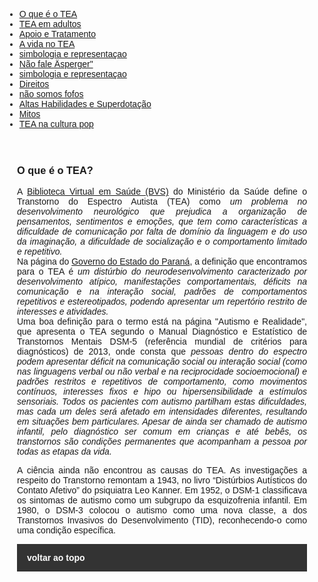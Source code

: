 
<html lang="pt-BR">
<head>
    <meta charset="UTF-8">
    <meta name="viewport" content="width=device-width, initial-scale=1.0">
    <title>Menu de Navegação</title>
    <style>
        body {
            font-family: Arial, sans-serif;
        }
        .menu {
            background-color: #333;
            overflow: hidden;
        }
        .menu a {
            float: left;
            display: block;
            color: white;
            text-align: center;
            padding: 14px 16px;
            text-decoration: none;
        }
        .menu a:hover {
            background-color: #ddd;
            color: black;
        }
        .content {
            padding: 20px;
        }
        p {
            text-align: justify;
        }
        .centered-img {
            display: block;
            margin-left: auto;
            margin-right: auto;
            height: 200px;
            width: auto;
        }
    </style>
</head>
<body>
<div class="navbar">
  <div class="navbar-inner">
      <ul class="nav">
          <li><a href= "/pages/autismo/autismo.html">O que é o TEA</a></li>
          <li><a href= "/pages/autismo/teadultos.html">TEA em adultos</a></li>
          <li><a href= "/pages/autismo/apoioetratamento.html">Apoio e Tratamento</a></li>
            <li><a href= "/pages/autismo/vidanotea.html">A vida no TEA</a></li>
            <li><a href= "/pages/autismo/identificadao.html">simbologia e representaçao</a></li>
            <li><a href= "/pages/autismo/Asperger.html">Não fale Äsperger"</a></li>
            <li><a href= "/pages/autismo/identificadao.html">simbologia e representaçao</a></li>
            <li><a href= "/pages/autismo/direitos.html">Direitos</a></li>
            <li><a href= "/pages/autismo/fofos.html">não somos fofos</a></li>
            <li><a href= "/pages/autismo/habilidades.html">Altas Habilidades e Superdotação</a></li>
            <li><a href= "/pages/autismo/mitos.html">Mitos</a></li>
              <li><a href= "/pages/autismo/namidia.html">TEA na cultura pop</a></li>
      </ul>
  </div>
</div>
<p>
<p>
<div class="content">
    <h3 id="TEA">O que é o TEA?</h3>
    <p>
    A <a href="https://bvsms.saude.gov.br/transtorno-do-espectro-autista-tea-autismo/#:~:text=Tem%20como%20características%20a%20dificuldade,ou%20três%20anos%20de%20idade."> Biblioteca Virtual em Saúde (BVS)</a> do Ministério da Saúde define o Transtorno do Espectro Autista (TEA) como <i>um problema no desenvolvimento neurológico que prejudica a organização de pensamentos, sentimentos e emoções, que tem como características a dificuldade de comunicação por falta de domínio da linguagem e do uso da imaginação, a dificuldade de socialização e o comportamento limitado e repetitivo. </i><br>
    Na página do <a href="https://www.saude.pr.gov.br/Pagina/Transtorno-do-Espectro-Autista-TEA">Governo do Estado do Paraná</a>, a definição que encontramos para o TEA é <i>um distúrbio do neurodesenvolvimento caracterizado por desenvolvimento atípico, manifestações comportamentais, déficits na comunicação e na interação social, padrões de comportamentos repetitivos e estereotipados, podendo apresentar um repertório restrito de interesses e atividades.</i><br>
    Uma boa definição para o termo está na página "Autismo e Realidade", que apresenta o TEA segundo o Manual Diagnóstico e Estatístico de Transtornos Mentais DSM-5 (referência mundial de critérios para diagnósticos) de 2013, onde consta que <i> pessoas dentro do espectro podem apresentar déficit na comunicação social ou interação social (como nas linguagens verbal ou não verbal e na reciprocidade socioemocional) e padrões restritos e repetitivos de comportamento, como movimentos contínuos, interesses fixos e hipo ou hipersensibilidade a estímulos sensoriais. Todos os pacientes com autismo partilham estas dificuldades, mas cada um deles será afetado em intensidades diferentes, resultando em situações bem particulares. Apesar de ainda ser chamado de autismo infantil, pelo diagnóstico ser comum em crianças e até bebês, os transtornos são condições permanentes que acompanham a pessoa por todas as etapas da vida.</i><br>
    <p>
    A ciência ainda não encontrou as causas do TEA. As investigações a respeito do Transtorno remontam a 1943, no  livro “Distúrbios Autísticos do Contato Afetivo” do psiquiatra Leo Kanner. Em 1952, o DSM-1 classificava os  sintomas de autismo como um subgrupo da esquizofrenia infantil. Em 1980, o DSM-3 colocou o autismo como uma nova classe, a dos Transtornos Invasivos do Desenvolvimento (TID), reconhecendo-o como uma condição específica.<br>  
<p>
<p>
<p>
<div class="menu">
  <b>  <a href="#TEA">voltar ao topo </a></b>
</div>

</body>
</html>
